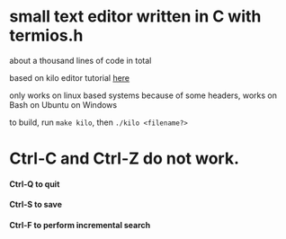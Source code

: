 # small text editor written in C with termios.h
about a thousand lines of code in total

based on kilo editor tutorial [here](http://viewsourcecode.org/snaptoken/kilo/index.html)

only works on linux based systems because of some headers, works on Bash on Ubuntu on Windows

to build, run `make kilo`, then `./kilo <filename?>`

# Ctrl-C and Ctrl-Z do not work.

#### Ctrl-Q to quit
#### Ctrl-S to save
#### Ctrl-F to perform incremental search
